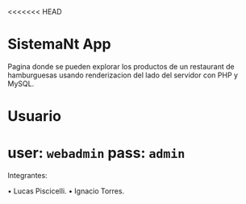 <<<<<<< HEAD
# SistemaNt App

Pagina donde se pueden explorar los productos de un restaurant de hamburguesas usando renderizacion del lado del servidor con PHP y MySQL.

# Usuario

user: `webadmin`
pass: `admin`
=======
Integrantes:

•	Lucas Piscicelli.
•	Ignacio Torres.

